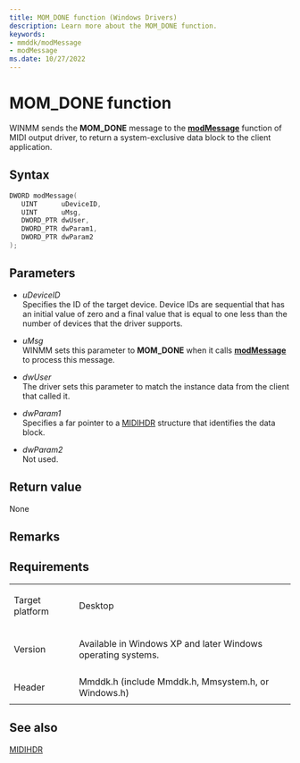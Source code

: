 ```yaml
---
title: MOM_DONE function (Windows Drivers)
description: Learn more about the MOM_DONE function.
keywords:
- mmddk/modMessage
- modMessage
ms.date: 10/27/2022
---
```


# MOM\_DONE function

WINMM sends the **MOM\_DONE** message to the [**modMessage**](mod-message.md) function of MIDI output driver, to return a system-exclusive data block to the client application.

## Syntax

``` c++
DWORD modMessage(
   UINT      uDeviceID,
   UINT      uMsg,
   DWORD_PTR dwUser,
   DWORD_PTR dwParam1,
   DWORD_PTR dwParam2
);
```

## Parameters

- *uDeviceID*  
  Specifies the ID of the target device. Device IDs are sequential that has an initial value of zero and a final value that is equal to one less than the number of devices that the driver supports.

- *uMsg*  
  WINMM sets this parameter to **MOM\_DONE** when it calls [**modMessage**](mod-message.md) to process this message.

- *dwUser*  
  The driver sets this parameter to match the instance data from the client that called it.

- *dwParam1*  
  Specifies a far pointer to a [MIDIHDR](/windows/win32/api/mmeapi/ns-mmeapi-midihdr) structure that identifies the data block.

- *dwParam2*  
  Not used.

## Return value

None

## Remarks

## Requirements

<table>
<tbody>
<tr class="odd">
<td><p>Target platform</p></td>
<td>Desktop</td>
</tr>
<tr class="even">
<td><p>Version</p></td>
<td><p>Available in Windows XP and later Windows operating systems.</p></td>
</tr>
<tr class="odd">
<td><p>Header</p></td>
<td>Mmddk.h (include Mmddk.h, Mmsystem.h, or Windows.h)</td>
</tr>
</tbody>
</table>

## See also

[MIDIHDR](/windows/win32/api/mmeapi/ns-mmeapi-midihdr)
